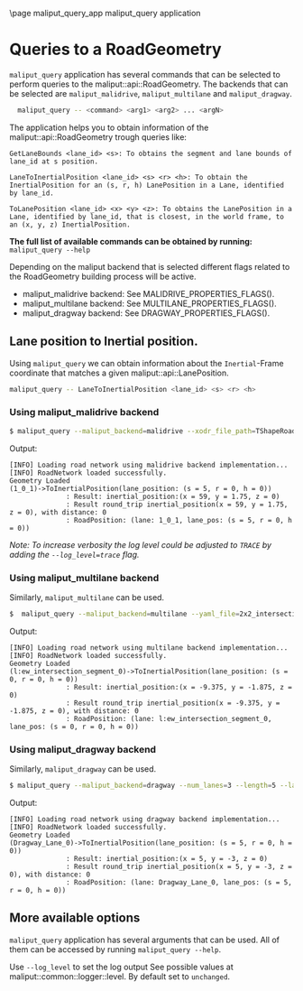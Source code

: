 \page maliput_query_app maliput_query application

# Queries to a RoadGeometry

`maliput_query` application has several commands that can be selected to perform queries to the maliput::api::RoadGeometry. The backends that can be selected are `maliput_malidrive`, `maliput_multilane` and `maliput_dragway`.

```bash
  maliput_query -- <command> <arg1> <arg2> ... <argN>
```

The application helps you to obtain information of the maliput::api::RoadGeometry trough queries like:
```
GetLaneBounds <lane_id> <s>: To obtains the segment and lane bounds of lane_id at s position.

LaneToInertialPosition <lane_id> <s> <r> <h>: To obtain the InertialPosition for an (s, r, h) LanePosition in a Lane, identified by lane_id.

ToLanePosition <lane_id> <x> <y> <z>: To obtains the LanePosition in a Lane, identified by lane_id, that is closest, in the world frame, to an (x, y, z) InertialPosition.
```

**The full list of available commands can be obtained by running:** `maliput_query --help`

Depending on the maliput backend that is selected different flags related to the RoadGeometry building process will be active.
 - maliput_malidrive backend: See MALIDRIVE_PROPERTIES_FLAGS().
 - maliput_multilane backend: See MULTILANE_PROPERTIES_FLAGS().
 - maliput_dragway backend: See DRAGWAY_PROPERTIES_FLAGS().


## Lane position to Inertial position.
Using `maliput_query` we can obtain information about the `Inertial`-Frame coordinate that matches a given maliput::api::LanePosition.

```bash
maliput_query -- LaneToInertialPosition <lane_id> <s> <r> <h>
```

### Using maliput_malidrive backend

```bash
$ maliput_query --maliput_backend=malidrive --xodr_file_path=TShapeRoad.xodr --linear_tolerance=0.05 -- LaneToInertialPosition 1_0_1 5 0 0
```

Output:
```
[INFO] Loading road network using malidrive backend implementation...
[INFO] RoadNetwork loaded successfully.
Geometry Loaded
(1_0_1)->ToInertialPosition(lane_position: (s = 5, r = 0, h = 0))
              : Result: inertial_position:(x = 59, y = 1.75, z = 0)
              : Result round_trip inertial_position(x = 59, y = 1.75, z = 0), with distance: 0
              : RoadPosition: (lane: 1_0_1, lane_pos: (s = 5, r = 0, h = 0))

```

_Note: To increase verbosity the log level could be adjusted to `TRACE` by adding the `--log_level=trace` flag._

### Using maliput_multilane backend

Similarly, `maliput_multilane` can be used.

```bash
$  maliput_query --maliput_backend=multilane --yaml_file=2x2_intersection.yaml -- LaneToInertialPosition l:ew_intersection_segment_0 0 0 0
```

Output:
```
[INFO] Loading road network using multilane backend implementation...
[INFO] RoadNetwork loaded successfully.
Geometry Loaded
(l:ew_intersection_segment_0)->ToInertialPosition(lane_position: (s = 0, r = 0, h = 0))
              : Result: inertial_position:(x = -9.375, y = -1.875, z = 0)
              : Result round_trip inertial_position(x = -9.375, y = -1.875, z = 0), with distance: 0
              : RoadPosition: (lane: l:ew_intersection_segment_0, lane_pos: (s = 0, r = 0, h = 0))

```

### Using maliput_dragway backend

Similarly, `maliput_dragway` can be used.

```bash
$ maliput_query --maliput_backend=dragway --num_lanes=3 --length=5 --lane_width=3 --shoulder_width=0.5 --maximum_height=4 -- LaneToInertialPosition Dragway_Lane_0 5 0 0
```

Output:
```
[INFO] Loading road network using dragway backend implementation...
[INFO] RoadNetwork loaded successfully.
Geometry Loaded
(Dragway_Lane_0)->ToInertialPosition(lane_position: (s = 5, r = 0, h = 0))
              : Result: inertial_position:(x = 5, y = -3, z = 0)
              : Result round_trip inertial_position(x = 5, y = -3, z = 0), with distance: 0
              : RoadPosition: (lane: Dragway_Lane_0, lane_pos: (s = 5, r = 0, h = 0))
```

## More available options

`maliput_query` application has several arguments that can be used. All of them can be accessed by running `maliput_query --help`.

Use `--log_level` to set the log output See possible values at maliput::common::logger::level. By default set to `unchanged`.
